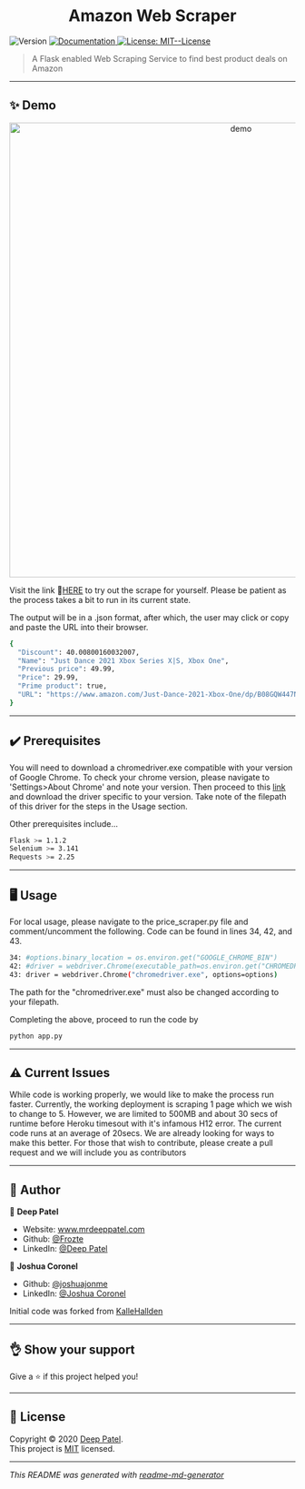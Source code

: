 <h1 align="center">Amazon Web Scraper</h1>
<p>
  <img alt="Version" src="https://img.shields.io/badge/version-1.0-blue.svg?cacheSeconds=2592000" />
  <a href="1" target="_blank">
    <img alt="Documentation" src="https://img.shields.io/badge/documentation-yes-brightgreen.svg" />
  </a>
  <a href="https://opensource.org/licenses/MIT" target="_blank">
    <img alt="License: MIT--License" src="https://img.shields.io/badge/License-MIT--License-yellow.svg" />
  </a>
</p>

>A Flask enabled Web Scraping Service to find best product deals on Amazon
***

## ✨ Demo

<p align="center">
  <img width="800" align="center" src="https://raw.githubusercontent.com/Frozte/AmazonWebScraper/main/demo.PNG" alt="demo"/>
</p>

Visit the link 🔗[HERE](https://amazonwebscraper.herokuapp.com/) to try out the scrape for yourself. Please be patient as the process takes a bit to run in its current state.

The output will be in a .json format, after which, the user may click or copy and paste the URL into their browser.

```sh
{
  "Discount": 40.00800160032007, 
  "Name": "Just Dance 2021 Xbox Series X|S, Xbox One", 
  "Previous price": 49.99, 
  "Price": 29.99, 
  "Prime product": true, 
  "URL": "https://www.amazon.com/Just-Dance-2021-Xbox-One/dp/B08GQW447N/ref=sr_1_16?dchild=1&keywords=xbox&qid=1606806822&sr=8-16"
}

```

***
## ✔️ Prerequisites

You will need to download a chromedriver.exe compatible with your version of Google Chrome. To check your chrome version, please navigate to 'Settings>About Chrome' and note your version. Then proceed to this [link](https://chromedriver.chromium.org/) and download the driver specific to your version. Take note of the filepath of this driver for the steps in the Usage section.

Other prerequisites include...

```sh
Flask >= 1.1.2
Selenium >= 3.141
Requests >= 2.25
```
***

## 🖥️ Usage

For local usage, please navigate to the price_scraper.py file and comment/uncomment the following. Code can be found in lines 34, 42, and 43.
```sh
34: #options.binary_location = os.environ.get("GOOGLE_CHROME_BIN")
42: #driver = webdriver.Chrome(executable_path=os.environ.get("CHROMEDRIVER_PATH"), options=options)
43: driver = webdriver.Chrome("chromedriver.exe", options=options)
```
The path for the "chromedriver.exe" must also be changed according to your filepath. 

Completing the above, proceed to run the code by 

```sh
python app.py
```
---
## ⚠️ Current Issues

While code is working properly, we would like to make the process run faster. Currently, the working deployment is scraping 1 page which we wish to change to 5. However, we are limited to 500MB and about 30 secs of runtime before Heroku timesout with it's infamous H12 error. The current code runs at an average of 20secs. We are already looking for ways to make this better. For those that wish to contribute, please create a pull request and we will include you as contributors

***
## 📖 Author

👤 **Deep Patel**

* Website: www.mrdeeppatel.com
* Github: [@Frozte](https://github.com/Frozte)
* LinkedIn: [@Deep Patel](https://linkedin.com/in/deep-patel-79082494)

👤 **Joshua Coronel**

* Github: [@joshuajonme](https://github.com/joshuajonme)
* LinkedIn: [@Joshua Coronel](https://www.linkedin.com/in/joshuacoronel/)

Initial code was forked from [KalleHallden](https://github.com/KalleHallden/BlackFridayScrape)
***
## 👌 Show your support

Give a ⭐️ if this project helped you!
***
## 📝 License

Copyright © 2020 [Deep Patel](https://github.com/Frozte).<br />
This project is [MIT](https://github.com/Frozte/AmazonWebScraper/blob/main/LICENSE) licensed.

***
_This README was generated with [readme-md-generator](https://github.com/kefranabg/readme-md-generator)_